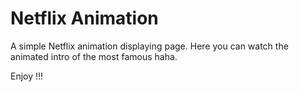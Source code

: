 # Netflix Animation

A simple Netflix animation displaying page. Here you can watch the animated intro of the most famous haha. 

Enjoy !!!